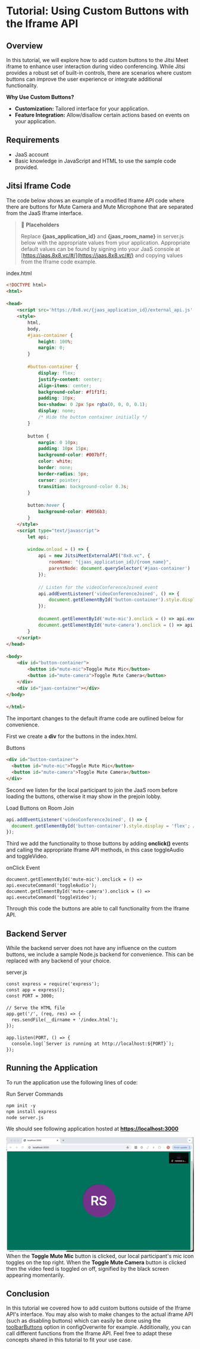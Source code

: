 # Tutorial: Using Custom Buttons with the Iframe API

## Overview

In this tutorial, we will explore how to add custom buttons to the Jitsi Meet iframe to enhance user interaction during video conferencing. While Jitsi provides a robust set of built-in controls, there are scenarios where custom buttons can improve the user experience or integrate additional functionality.

**Why Use Custom Buttons?**

* **Customization:** Tailored interface for your application.
* **Feature Integration:** Allow/disallow certain actions based on events on your application.

## Requirements

* JaaS account
* Basic knowledge in JavaScript and HTML to use the sample code provided.

## Jitsi Iframe Code

The code below shows an example of a modified Iframe API code where there are buttons for Mute Camera and Mute Microphone that are separated from the JaaS Iframe interface.

> 📘 **Placeholders**
>
> Replace **{jaas_application_id}** and **{jaas_room_name}** in server.js below with the appropriate values from your application. Appropriate default values can be found by signing into your JaaS console at [https://jaas.8x8.vc/#/](https://jaas.8x8.vc/#/) and copying values from the Iframe code example.
>
>

index.html

```html
<!DOCTYPE html>
<html>

<head>
    <script src='https://8x8.vc/{jaas_application_id}/external_api.js' async></script>
    <style>
        html,
        body,
        #jaas-container {
            height: 100%;
            margin: 0;
        }

        #button-container {
            display: flex;
            justify-content: center;
            align-items: center;
            background-color: #f1f1f1;
            padding: 10px;
            box-shadow: 0 2px 5px rgba(0, 0, 0, 0.1);
            display: none;
            /* Hide the button container initially */
        }

        button {
            margin: 0 10px;
            padding: 10px 15px;
            background-color: #007bff;
            color: white;
            border: none;
            border-radius: 5px;
            cursor: pointer;
            transition: background-color 0.3s;
        }

        button:hover {
            background-color: #0056b3;
        }
    </style>
    <script type="text/javascript">
        let api;

        window.onload = () => {
            api = new JitsiMeetExternalAPI("8x8.vc", {
                roomName: "{jaas_application_id}/{room_name}",
                parentNode: document.querySelector('#jaas-container')
            });

            // Listen for the videoConferenceJoined event
            api.addEventListener('videoConferenceJoined', () => {
                document.getElementById('button-container').style.display = 'flex'; // Show buttons when local participant joins
            });

            document.getElementById('mute-mic').onclick = () => api.executeCommand('toggleAudio');
            document.getElementById('mute-camera').onclick = () => api.executeCommand('toggleVideo');
        }
    </script>
</head>

<body>
    <div id="button-container">
        <button id="mute-mic">Toggle Mute Mic</button>
        <button id="mute-camera">Toggle Mute Camera</button>
    </div>
    <div id="jaas-container"></div>
</body>

</html>

```

The important changes to the default iframe code are outlined below for convenience.

First we create a **div** for the buttons in the index.html.

Buttons <div>

```html
<div id="button-container">
  <button id="mute-mic">Toggle Mute Mic</button>
  <button id="mute-camera">Toggle Mute Camera</button>
</div>

```

Second we listen for the local participant to join the JaaS room before loading the buttons, otherwise it may show in the prejoin lobby.

Load Buttons on Room Join

```javascript
api.addEventListener('videoConferenceJoined', () => {
  document.getElementById('button-container').style.display = 'flex'; // Show buttons when local participant joins
});

```

Third we add the functionality to those buttons by adding **onclick()** events and calling the appropriate Iframe API methods, in this case toggleAudio and toggleVideo.

onClick Event

```
document.getElementById('mute-mic').onclick = () => api.executeCommand('toggleAudio');
document.getElementById('mute-camera').onclick = () => api.executeCommand('toggleVideo');

```

Through this code the buttons are able to call functionality from the Iframe API.

## Backend Server

While the backend server does not have any influence on the custom buttons, we include a sample Node.js backend for convenience. This can be replaced with any backend of your choice.

server.js

```
const express = require('express');
const app = express();
const PORT = 3000;

// Serve the HTML file
app.get('/', (req, res) => {
  res.sendFile(__dirname + '/index.html');
});

app.listen(PORT, () => {
  console.log(`Server is running at http://localhost:${PORT}`);
});

```

## Running the Application

To run the application use the following lines of code:

Run Server Commands

```
npm init -y
npm install express
node server.js

```

We should see following application hosted at **<https://localhost:3000>**

![custom buttons](../images/99dd03d-custom_buttons.gif)
When the **Toggle Mute Mic** button is clicked, our local participant's mic icon toggles on the top right. When the **Toggle Mute Camera** button is clicked then the video feed is toggled on off, signified by the black screen appearing momentarily.

## Conclusion

In this tutorial we covered how to add custom buttons outside of the Iframe API's interface. You may also wish to make changes to the actual iframe API (such as disabling buttons) which can easily be done using the [toolbarButtons](customize-ui-buttons) option in configOverwrite for example. Additionally, you can call different functions from the Iframe API. Feel free to adapt these concepts shared in this tutorial to fit your use case.
